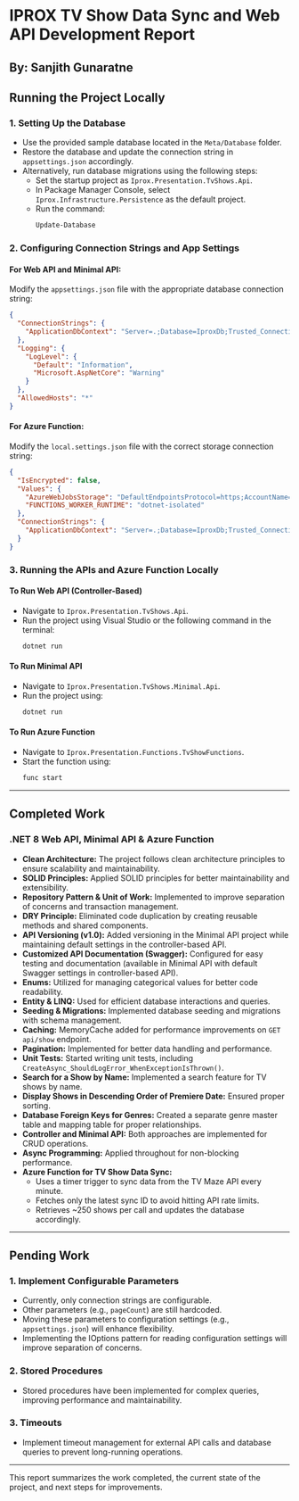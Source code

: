 # IPROX TV Show Data Sync and Web API Development Report

## By: Sanjith Gunaratne

## Running the Project Locally

### 1. Setting Up the Database
- Use the provided sample database located in the `Meta/Database` folder.
- Restore the database and update the connection string in `appsettings.json` accordingly.
- Alternatively, run database migrations using the following steps:
  - Set the startup project as `Iprox.Presentation.TvShows.Api`.
  - In Package Manager Console, select `Iprox.Infrastructure.Persistence` as the default project.
  - Run the command:
    ```sh
    Update-Database
    ```

### 2. Configuring Connection Strings and App Settings

#### For Web API and Minimal API:
Modify the `appsettings.json` file with the appropriate database connection string:
```json
{
  "ConnectionStrings": {
    "ApplicationDbContext": "Server=.;Database=IproxDb;Trusted_Connection=True;MultipleActiveResultSets=true;TrustServerCertificate=True;"
  },
  "Logging": {
    "LogLevel": {
      "Default": "Information",
      "Microsoft.AspNetCore": "Warning"
    }
  },
  "AllowedHosts": "*"
}
```

#### For Azure Function:
Modify the `local.settings.json` file with the correct storage connection string:
```json
{
  "IsEncrypted": false,
  "Values": {
    "AzureWebJobsStorage": "DefaultEndpointsProtocol=https;AccountName=iproxtvshowstorage;AccountKey=YOUR_ACCOUNT_KEY;EndpointSuffix=core.windows.net",
    "FUNCTIONS_WORKER_RUNTIME": "dotnet-isolated"
  },
  "ConnectionStrings": {
    "ApplicationDbContext": "Server=.;Database=IproxDb;Trusted_Connection=True;MultipleActiveResultSets=true;TrustServerCertificate=True;"
  }
}
```

### 3. Running the APIs and Azure Function Locally

#### To Run Web API (Controller-Based)
- Navigate to `Iprox.Presentation.TvShows.Api`.
- Run the project using Visual Studio or the following command in the terminal:
  ```sh
  dotnet run
  ```

#### To Run Minimal API
- Navigate to `Iprox.Presentation.TvShows.Minimal.Api`.
- Run the project using:
  ```sh
  dotnet run
  ```

#### To Run Azure Function
- Navigate to `Iprox.Presentation.Functions.TvShowFunctions`.
- Start the function using:
  ```sh
  func start
  ```

---

## Completed Work

### .NET 8 Web API, Minimal API & Azure Function

- **Clean Architecture:** The project follows clean architecture principles to ensure scalability and maintainability.
- **SOLID Principles:** Applied SOLID principles for better maintainability and extensibility.
- **Repository Pattern & Unit of Work:** Implemented to improve separation of concerns and transaction management.
- **DRY Principle:** Eliminated code duplication by creating reusable methods and shared components.
- **API Versioning (v1.0):** Added versioning in the Minimal API project while maintaining default settings in the controller-based API.
- **Customized API Documentation (Swagger):** Configured for easy testing and documentation (available in Minimal API with default Swagger settings in controller-based API).
- **Enums:** Utilized for managing categorical values for better code readability.
- **Entity & LINQ:** Used for efficient database interactions and queries.
- **Seeding & Migrations:** Implemented database seeding and migrations with schema management.
- **Caching:** MemoryCache added for performance improvements on `GET api/show` endpoint.
- **Pagination:** Implemented for better data handling and performance.
- **Unit Tests:** Started writing unit tests, including `CreateAsync_ShouldLogError_WhenExceptionIsThrown()`.
- **Search for a Show by Name:** Implemented a search feature for TV shows by name.
- **Display Shows in Descending Order of Premiere Date:** Ensured proper sorting.
- **Database Foreign Keys for Genres:** Created a separate genre master table and mapping table for proper relationships.
- **Controller and Minimal API:** Both approaches are implemented for CRUD operations.
- **Async Programming:** Applied throughout for non-blocking performance.
- **Azure Function for TV Show Data Sync:**
  - Uses a timer trigger to sync data from the TV Maze API every minute.
  - Fetches only the latest sync ID to avoid hitting API rate limits.
  - Retrieves ~250 shows per call and updates the database accordingly.

---

## Pending Work

### 1. Implement Configurable Parameters
- Currently, only connection strings are configurable.
- Other parameters (e.g., `pageCount`) are still hardcoded.
- Moving these parameters to configuration settings (e.g., `appsettings.json`) will enhance flexibility.
- Implementing the IOptions pattern for reading configuration settings will improve separation of concerns.

### 2. Stored Procedures
- Stored procedures have been implemented for complex queries, improving performance and maintainability.

### 3. Timeouts
- Implement timeout management for external API calls and database queries to prevent long-running operations.

---

This report summarizes the work completed, the current state of the project, and next steps for improvements.

